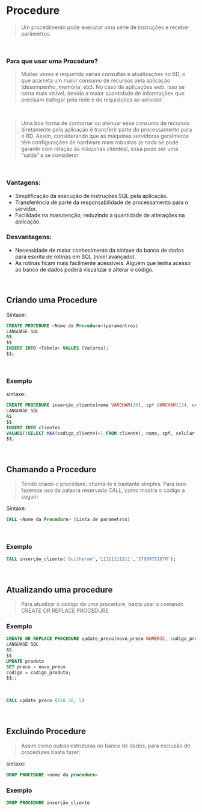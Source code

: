 # Procedure

> Um procedimento pode executar uma série de instruções e receber parâmetros.

<br>

###  Para que usar uma Procedure?

> Muitas vezes é requerido várias consultas e atualizações 
> no BD, o que acarreta um maior consumo de recursos 
> pela aplicação (desempenho, memória, etc). No caso de 
> aplicações web, isso se torna mais visível, devido a maior 
> quantidade de informações que precisam trafegar pela 
> rede e de requisições ao servidor. 

<br>

> Uma boa forma de contornar ou atenuar esse consumo 
> de recursos diretamente pela aplicação é transferir parte 
> do processamento para o BD. Assim, considerando que 
> as máquinas servidoras geralmente têm configurações de 
> hardware mais robustas (e nada se pode garantir com 
> relação às máquinas clientes), essa pode ser uma “saída” 
> a se considerar.  

<br>

### Vantagens:

- Simplificação da execução de instruções SQL pela aplicação.  
- Transferência de parte da responsabilidade de processamento para o servidor.  
- Facilidade na manutenção, reduzindo a quantidade de alterações na aplicação.

### Desvantagens:

- Necessidade de maior conhecimento da sintaxe do 
banco de dados para escrita de rotinas em SQL (nível 
avançado). 
- As rotinas ficam mais facilmente acessíveis. Alguém que 
tenha acesso ao banco de dados poderá visualizar e 
alterar o código.
 
<br>

## Criando uma Procedure
Sintaxe:
```SQL
CREATE PROCEDURE <Nome da Procedure>(paramentros)
LANGUAGE SQL
AS 
$$
INSERT INTO <Tabela> VALUES (Valores);
$$;
```

<br>

### Exemplo  
sintaxe:

```SQL
CREATE PROCEDURE inserção_cliente(nome VARCHAR(30), cpf VARCHAR(11), celular VARCHAR(11))
LANGUAGE SQL
AS
$$
INSERT INTO clientes 
VALUES((SELECT MAX(codigo_cliente)+1 FROM cliente), nome, cpf, celular);
$$;
```
<br>

## Chamando a Procedure
> Tendo criado o procedure, chamá-lo é bastante simples.
> Para isso fazemos uso da palavra reservada *CALL*, como mostra o código a seguir:

Sintaxe: 

```SQL
CALL <Nome da Procedure> (Lista de parametros)
``` 
<br>

### Exemplo 

```SQL
CALL inserção_cliente('Guilherme','11111111111','37999751870');
``` 
 
<br>

## Atualizando uma procedure
> Para atualizar o código de uma procedure, basta usar o 
> comando CREATE OR REPLACE PROCEDURE

### Exemplo

```SQL
CREATE OR REPLACE PROCEDURE update_preco(novo_preco NUMERIC, codigo_produto INTERGER)
LANGUAGE SQL
AS 
$$
UPDATE produto 
SET preco = novo_preco
codigo = codigo_produto;
$$;;
``` 

<br>

```SQL
CALL update_preco (150.50, 5)
``` 

<br>

## Excluindo Procedure
>Assim como outras estruturas no banco de dados, para 
>exclusão de procedures basta fazer: 

sintaxe:

```SQL
DROP PROCEDURE <nome da procedure> 
``` 

### Exemplo 

```SQL
DROP PROCEDURE inserção_cliente
``` 
